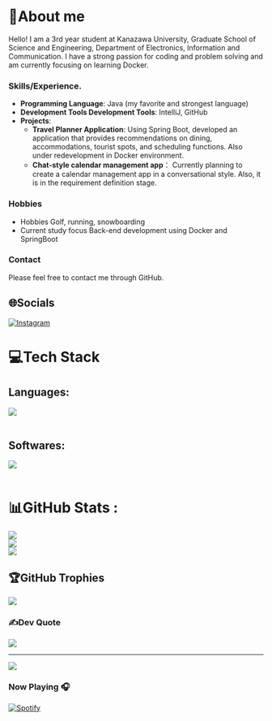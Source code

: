 # 💫About me
Hello! I am a 3rd year student at Kanazawa University, Graduate School of Science and Engineering, Department of Electronics, Information and Communication. I have a strong passion for coding and problem solving and am currently focusing on learning Docker.

### Skills/Experience.

- **Programming Language**: Java (my favorite and strongest language)
- **Development Tools Development Tools**: IntelliJ, GitHub
- **Projects**:
  - **Travel Planner Application**: Using Spring Boot, developed an application that provides recommendations on dining, accommodations, tourist spots, and scheduling functions. Also under redevelopment in Docker environment.
  - **Chat-style calendar management app**： Currently planning to create a calendar management app in a conversational style. Also, it is in the requirement definition stage.

### Hobbies

- Hobbies Golf, running, snowboarding
- Current study focus Back-end development using Docker and SpringBoot

### Contact

Please feel free to contact me through GitHub.


## 🌐Socials
[![Instagram](https://img.shields.io/badge/Instagram-%23E4405F.svg?logo=Instagram&logoColor=white)](https://instagram.com/a_u.u_i) 

# 💻Tech Stack
## Languages:
<picture>
  <img src="https://skillicons.dev/icons?i=c,java,python,r,md,javascript,typescript,html,css" /> <br /><br />
</picture>
</p>

## Softwares:
<picture>
  <img src="https://skillicons.dev/icons?i=vim,pycharm,clion,webstorm,matlab,linux,ubuntu,discord,notion,git,github,docker,miro,figma,mysql,sqlite,maven,spring,nextjs,vuejs" /> <br /><br />
</picture>
</p>

# 📊GitHub Stats :
![](https://github-readme-stats.vercel.app/api?username=takumi0706&theme=gruvbox&hide_border=false&include_all_commits=false&count_private=false)<br/>
![](https://github-readme-streak-stats.herokuapp.com/?user=takumi0706&theme=gruvbox&hide_border=false)<br/>
![](https://github-readme-stats.vercel.app/api/top-langs/?username=takumi0706&theme=gruvbox&hide_border=false&include_all_commits=false&count_private=false&layout=compact)

## 🏆GitHub Trophies
![](https://github-trophies.vercel.app/?username=takumi0706&theme=gruvbox&no-frame=false&no-bg=false&margin-w=4)

### ✍️Dev Quote
![](https://quotes-github-readme.vercel.app/api?type=horizontal&theme=gruvbox)

---
[![](https://visitcount.itsvg.in/api?id=takumi0706&icon=0&color=0)](https://visitcount.itsvg.in)



### Now Playing 🎧

[![Spotify](https://github-readme-remake.vercel.app/api/spotify)](https://open.spotify.com/user/ugc6bz27rrzb1hjefv2yndfj4)
<br/>
